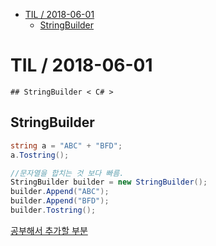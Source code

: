 <!-- START doctoc generated TOC please keep comment here to allow auto update -->
<!-- DON'T EDIT THIS SECTION, INSTEAD RE-RUN doctoc TO UPDATE -->


- [TIL   / 2018-06-01](#til----2018-06-01)
  - [StringBuilder](#stringbuilder)

<!-- END doctoc generated TOC please keep comment here to allow auto update -->

# TIL   / 2018-06-01
    ## StringBuilder < C# >
## StringBuilder 

```cs
string a = "ABC" + "BFD";
a.Tostring();

//문자열을 합치는 것 보다 빠름.
StringBuilder builder = new StringBuilder();
builder.Append("ABC");
builder.Append("BFD");
builder.Tostring();
```

[공부해서 추가할 부분](http://www.yoda.arachsys.com/csharp/stringbuilder.html)
